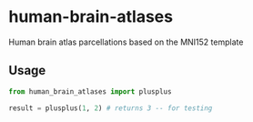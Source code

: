 # human-brain-atlases
 Human brain atlas parcellations based on the MNI152 template

## Usage

```python
from human_brain_atlases import plusplus

result = plusplus(1, 2) # returns 3 -- for testing